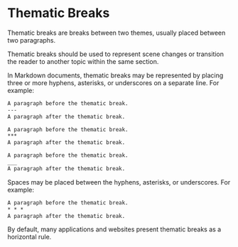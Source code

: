 # Thematic Breaks

Thematic breaks are breaks between two themes, usually placed between two
paragraphs.

Thematic breaks should be used to represent scene changes or transition the
reader to another topic within the same section.

In Markdown documents, thematic breaks may be represented by placing three or
more hyphens, asterisks, or underscores on a separate line. For example:

```markdown
A paragraph before the thematic break.
---
A paragraph after the thematic break.
```

```markdown
A paragraph before the thematic break.
***
A paragraph after the thematic break.
```

```markdown
A paragraph before the thematic break.
___
A paragraph after the thematic break.
```

Spaces may be placed between the hyphens, asterisks, or underscores. For
example:

```markdown
A paragraph before the thematic break.
* * *
A paragraph after the thematic break.
```

By default, many applications and websites present thematic breaks as a
horizontal rule.
